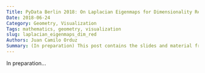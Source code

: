 ```yaml
---
Title: PyData Berlin 2018: On Laplacian Eigenmaps for Dimensionality Reduction
Date: 2018-06-24
Category: Geometry, Visualization
Tags: mathematics, geometry, visualization
slug: laplacian_eigenmaps_dim_red
Authors: Juan Camilo Orduz
Summary: (In preparation) This post contains the slides and material from a talk I gave at PyData Berlin 2018.
---
```


In preparation...


